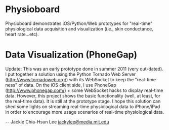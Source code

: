 Physioboard
============

Physioboard demonstrates iOS/Python/Web prototypes for "real-time" physiological data acquisition and visualization (i.e., skin conductance, heart rate...etc).


Data Visualization (PhoneGap)
============
Update: This was an early prototype done in summer 2011 (very out-dated). I put together a solution using the Python Tornado Web Server (http://www.tornadoweb.org/) with its WebSocket to keep the "real-time-ness" of data. On the iOS client side, I use PhoneGap (http://www.phonegap.com/) + some WebSocket hacks to display real-time data. However, this project shows the basic functionality (well, at least, for the real-time data). It is still at the prototype stage. I hope this solution can shed some lights on streaming real-time physiological data to iPhone/iPad in order to encourage more usage scenarios of real-time physiological data. 

-- 
Jackie Chia-Hsun Lee
jackylee@media.mit.edu
